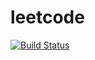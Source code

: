 # leetcode

[![Build Status](https://travis-ci.org/4396/leetcode.svg?branch=master)](https://travis-ci.org/4396/leetcode)
